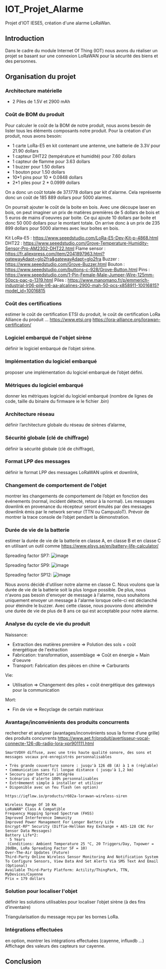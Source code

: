 # IOT_Projet_Alarme
Projet d'IOT IESE5, création d'une alarme LoRaWan.

## Introduction
Dans le cadre du module Internet Of Thing (IOT) nous avons du réaliser un projet se basant sur une connexion LoRaWAN pour la sécurité des biens et des personnes.

## Organisation du projet

### Architecture matérielle
- 2 Piles de 1.5V et 2900 mAh 

### Coût de BOM du produit 
Pour calculer le coût de la BOM de notre produit, nous avons besoin de lister tous les éléments composants notre produit. Pour la création d'un produit, nous avons besoin:
- 1 carte LoRa-E5 en kit contenant une antenne, une batterie de 3.3V pour 21.90 dollars
- 1 capteur DHT22 (température et humidité) pour 7.60 dollars
- 1 capteur de flamme pour 3.63 dollars
- 1 buzzer pour 1.50 dollars
- 1 bouton pour 1.50 dollars
- 10*1 pins pour 10 * 0.0848 dollars
- 2*1 piles pour 2 * 0.0999 dollars
    
On a donc un coût totale de 37.1778 dollars par kit d'alarme.
Cela représente donc un coût de 185 889 dollars pour 5000 alarmes.
    
On pourrait ajouter le coût de la boite en bois. Avec une découpe laser en bois, on peut imaginer un prix de matières premières de 5 dollars de bois et 5 euros de mains d'oeuvres par boite. Ce qui ajoute 10 dollars par boite et donc 50 000 dollars pour le montant totale.
On arrive donc à un prix de 235 899 dollars pour 5000 alarmes avec leur boites en bois.
    
Kit LoRa-E5 : https://www.seeedstudio.com/LoRa-E5-Dev-Kit-p-4868.html
DHT22 : https://www.seeedstudio.com/Grove-Temperature-Humidity-Sensor-Pro-AM2302-DHT22.html
Flame sensor : https://fr.aliexpress.com/item/2041897963.html?gatewayAdapt=glo2fra&gatewayAdapt=glo2fra
Buzzer : https://www.seeedstudio.com/Grove-Buzzer.html
Bouton : https://www.seeedstudio.com/buttons-c-928/Grove-Button.html
Pins : https://www.seeedstudio.com/1-Pin-Female-Male-Jumper-Wire-125mm-50pcs-pac-p-1319.html
Piles : https://www.manomano.fr/p/emmerich-industrial-lr06-pile-lr6-aa-alcalines-2900-mah-50-pcs-x858911-10016815?model_id=10016815


### Coût des certifications
estimer le coût de certification ETSI du produit, le coût de certification LoRa Alliance du produit ...
https://www.etsi.org
https://lora-alliance.org/lorawan-certification/

### Logiciel embarqué de l'objet sirène
définir le logiciel embarqué de l’objet sirène.

### Implémentation du logiciel embarqué
proposer une implémentation du logiciel embarqué de l’objet défini.

### Métriques du logiciel embarqué
donner les métriques logiciel du logiciel embarqué (nombre de lignes de code, taille du binaire du firmware ie le fichier .bin)

### Architecture réseau
définir l’architecture globale du réseau de sirènes d’alarme,

### Sécurité globale (clé de chiffrage)
définir la sécurité globale (clé de chiffrage),

### Format LPP des messages
définir le format LPP des messages LoRaWAN uplink et downlink,

### Changement de comportement de l'objet
montrer les changements de comportement de l’objet en fonction des événements (normal, incident détecté, retour à la normal).
    Les messages downlink en provenance du récepteur seront émulés par des messages downlink émis par le network serveur (TTN ou CampusIoT).
    Prévoir de montrer la trace console de l’objet pendant la démonstration.

### Durée de vie de la batterie
estimer la durée de vie de la batterie en classe A, en classe B et en classe C en utilisant un outil comme  https://www.elsys.se/en/battery-life-calculator/ 

Spreading factor SP7: 
![image](https://user-images.githubusercontent.com/95240260/149814342-742e4284-521d-4476-b4bf-93b66ca6966c.png)

Spreading factor SP9:
![image](https://user-images.githubusercontent.com/95240260/149814483-8882b934-26a7-4058-b4d6-fffba9ab2c40.png)

Spreading factor SP12:
![image](https://user-images.githubusercontent.com/95240260/149814533-9eed5746-0aa0-415e-9479-9f78574d555e.png)

Nous avons décidé d'utiliser notre alarme en classe C. Nous voulons que la durée de vie de la batterie soit la plus longue possible. De plus, nous n'avons pas besoin d'envoyer de message à l'alarme, nous souhaitons uniquement envoyer un message à l'alarme lorsque celle-ci est déclanché pour éteindre le buzzer.
Avec cette classe, nous pouvons donc atteindre une durée de vie de plus de 8 ans ce qui est acceptable pour notre alarme.

### Analyse du cycle de vie du produit
Naissance:
- Extraction des matières première => Polution des sols + coût énergétique de l'extraction
- Fabrication: transformation, assemblage => Coût en énergie + Main d'oeuvre
- Transport: Fabrication des pièces en chine => Carburants

Vie:
- Utilisation => Changement des piles + coût énergétique des gateways pour la communication

Mort:
- Fin de vie => Recyclage de certain matériaux

### Avantage/inconvénients des produits concurrents
rechercher et analyser (avantages/inconvénients sous la forme d’une grille) des produits concurrents
    https://www.aet.fr/produit/avertisseur-vocal-connecte-126-db-radio-lora-xpr901111.html  
    
    SmartVOX® diffuse, avec une très haute qualité sonore, des sons et messages vocaux pré-enregistrés personnalisables

    • Très grande couverture sonore : jusqu'à 126 dB (A) à 1 m (réglable)
    • Communication sans fil longue distance ( jusqu'à 1,2 km)
    • Secouru par batterie intégrée
    • Scénarios d'alerte 100% personnalisables
    • Extrêmement simple à installer et utiliser
    • Disponible avec un feu flash (en option)
    
    https://iqflow.io/products/r602a-lorawan-wireless-siren
    
    Wireless Range Of 10 Km
    LoRaWAN™ Class A Compatible
    Frequency Hopping Spread Spectrum (FHSS)
    Improved Interference Immunity
    Improved Power Management For Longer Battery Life
    Encrypt-RF™ Security (Diffie-Hellman Key Exchange + AES-128 CBC For Sensor Data Messages)
    Battery Life*2:
    ⁻ 5 Years
     (Conditions: Ambient Temperature 25 °C, 20 Triggers/Day, Txpower = 20dBm, LoRa Spreading Factor SF = 10)
    Over-The-Air Updates (Future)
    Third-Party Online Wireless Sensor Monitoring And Notification System To Configure Sensors, View Data And Set Alerts Via SMS Text And Email (Optional)
    Available Third-Party Platform: Actility/ThingPark, TTN, MyDevices/Cayenne
    Prix = 179 dollars

### Solution pour localiser l'objet
définir les solutions utilisables pour localiser l’objet sirène (à des fins d’inventaire)
    
Triangularisation du message reçu par les bornes LoRa.

### Intégrations effectuées
en option, montrer les intégrations effectuées (cayenne, influxdb …)
Affichage des valeurs des capteurs sur cayenne.

## Conclusion











